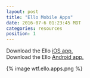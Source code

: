 ```yaml
---
layout: post
title: "Ello Mobile Apps"
date: 2016-07-6 01:23:45 MDT
categories: resources
position: 1
---
```


Download the Ello [iOS app.](https://itunes.apple.com/app/apple-store/id953614327?mt=8)    
Download the Ello [Android app.](https://play.google.com/store/apps/details?id=co.ello.ElloApp)

{% image wtf.ello.apps.png %}
